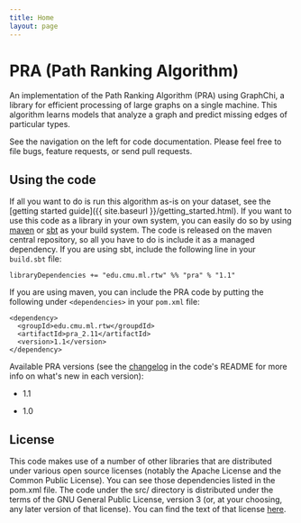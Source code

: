```yaml
---
title: Home
layout: page
---
```

# PRA (Path Ranking Algorithm)

An implementation of the Path Ranking Algorithm (PRA) using GraphChi, a library for efficient
processing of large graphs on a single machine.  This algorithm learns models that analyze a graph
and predict missing edges of particular types.

See the navigation on the left for code documentation.  Please feel free to file bugs, feature
requests, or send pull requests.

## Using the code

If all you want to do is run this algorithm as-is on your dataset, see the [getting started
guide]({{ site.baseurl }}/getting_started.html).  If you want to use this code as a library in your
own system, you can easily do so by using [maven](http://maven.apache.org/) or
[sbt](http://www.scala-sbt.org/) as your build system.  The code is released on the maven central
repository, so all you have to do is include it as a managed dependency.  If you are using sbt,
include the following line in your `build.sbt` file:

```
libraryDependencies += "edu.cmu.ml.rtw" %% "pra" % "1.1"
```

If you are using maven, you can include the PRA code by putting the following under
`<dependencies>` in your `pom.xml` file:

```
<dependency>
  <groupId>edu.cmu.ml.rtw</groupdId>
  <artifactId>pra_2.11</artifactId>
  <version>1.1</version>
</dependency>
```

Available PRA versions (see the [changelog](https://github.com/matt-gardner/pra) in the code's
README for more info on what's new in each version):

- 1.1

- 1.0

## License

This code makes use of a number of other libraries that are distributed under various open source
licenses (notably the Apache License and the Common Public License).  You can see those
dependencies listed in the pom.xml file.  The code under the src/ directory is distributed under
the terms of the GNU General Public License, version 3 (or, at your choosing, any later version of
that license).  You can find the text of that license
[here](http://www.gnu.org/licenses/gpl-3.0.txt).
